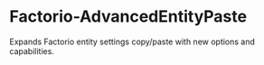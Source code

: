 # Factorio-AdvancedEntityPaste
Expands Factorio entity settings copy/paste with new options and capabilities.
